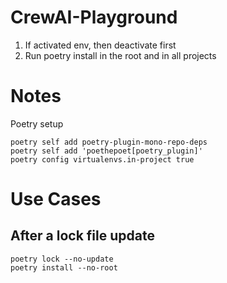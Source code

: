 # CrewAI-Playground
1. If activated env, then deactivate first
2. Run poetry install in the root and in all projects    

# Notes
Poetry setup
```
poetry self add poetry-plugin-mono-repo-deps
poetry self add 'poethepoet[poetry_plugin]'
poetry config virtualenvs.in-project true
```
# Use Cases
## After a lock file update
```
poetry lock --no-update
poetry install --no-root
```